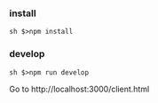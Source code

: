 ### install

```sh $>npm install ```

### develop

```sh $>npm run develop ```

Go to http://localhost:3000/client.html